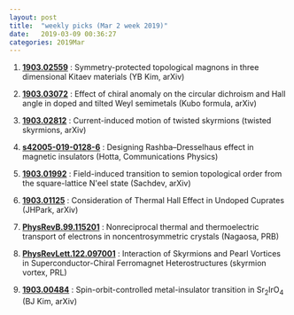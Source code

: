 ```yaml
---
layout: post
title:  "weekly picks (Mar 2 week 2019)"
date:   2019-03-09 00:36:27
categories: 2019Mar
---
```




1. **[1903.02559](http://arxiv.org/abs/1903.02559)**	: Symmetry-protected topological magnons in three dimensional Kitaev materials (YB Kim, arXiv)

1. **[1903.03072](http://arxiv.org/abs/1903.03072)** : Effect of chiral anomaly on the circular dichroism and Hall angle in doped and tilted Weyl semimetals (Kubo formula, arXiv)

1. **[1903.02812](http://arxiv.org/abs/1903.02812)** : Current-induced motion of twisted skyrmions (twisted skyrmions, arXiv)
			      
1. **[s42005-019-0128-6](https://www.nature.com/articles/s42005-019-0128-6)** : Designing Rashba–Dresselhaus effect in magnetic insulators (Hotta, Communications Physics)
			     
1. **[1903.01992](https://arxiv.org/abs/1903.01992)** : Field-induced transition to semion topological order from the square-lattice N\'eel state (Sachdev, arXiv)
			  
1. **[1903.01125](https://arxiv.org/abs/1903.01125)** : Consideration of Thermal Hall Effect in Undoped Cuprates (JHPark, arXiv)
			     
1. **[PhysRevB.99.115201](https://journals.aps.org/prb/abstract/10.1103/PhysRevB.99.115201)** : Nonreciprocal thermal and thermoelectric transport of electrons in noncentrosymmetric crystals (Nagaosa, PRB)

1. **[PhysRevLett.122.097001](https://journals.aps.org/prl/abstract/10.1103/PhysRevLett.122.097001)** : Interaction of Skyrmions and Pearl Vortices in Superconductor-Chiral Ferromagnet Heterostructures (skyrmion vortex, PRL)
	          
1. **[1903.00484](https://arxiv.org/abs/1903.00484)** : Spin-orbit-controlled metal-insulator transition in Sr$_2$IrO$_4$ (BJ Kim, arXiv)




